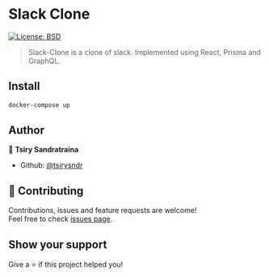 <h1 align="left">Slack Clone </h1>
<p>
  <a href="#" target="_blank">
    <img alt="License: BSD" src="https://img.shields.io/badge/License-BSD-yellow.svg" />
  </a>
</p>

> Slack-Clone is a clone of slack. Implemented using React, Prisma and GraphQL.

## Install

```sh
docker-compose up
```

## Author

👤 **Tsiry Sandratraina**

* Github: [@tsirysndr](https://github.com/tsirysndr)

## 🤝 Contributing

Contributions, issues and feature requests are welcome!<br />Feel free to check [issues page](https://github.com/tsirysndr/slack-clone/issues). 

## Show your support

Give a ⭐️ if this project helped you!
